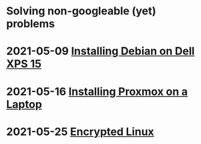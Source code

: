 # Solving non-googleable (yet) problems

# **2021-05-09** [Installing Debian on Dell XPS 15](./Debian_on_Dell_XPS_15.md)

# **2021-05-16** [Installing Proxmox on a Laptop](./Proxmox_on_Laptop.md)

# **2021-05-25** [Encrypted Linux](./Encrypted_Linux.md)
